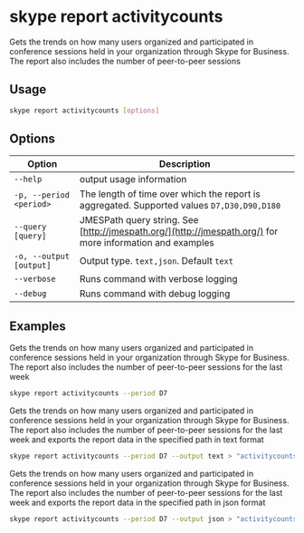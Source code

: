 # skype report activitycounts

Gets the trends on how many users organized and participated in conference sessions held in your organization through Skype for Business. The report also includes the number of peer-to-peer sessions

## Usage

```sh
skype report activitycounts [options]
```

## Options

Option|Description
------|-----------
`--help`|output usage information
`-p, --period <period>`|The length of time over which the report is aggregated. Supported values `D7,D30,D90,D180`
`--query [query]`|JMESPath query string. See [http://jmespath.org/](http://jmespath.org/) for more information and examples
`-o, --output [output]`|Output type. `text,json`. Default `text`
`--verbose`|Runs command with verbose logging
`--debug`|Runs command with debug logging

## Examples

Gets the trends on how many users organized and participated in conference sessions held in your organization through Skype for Business. The report also includes the number of peer-to-peer sessions for the last week

```sh
skype report activitycounts --period D7
```

Gets the trends on how many users organized and participated in conference sessions held in your organization through Skype for Business. The report also includes the number of peer-to-peer sessions for the last week and exports the report data in the specified path in text format

```sh
skype report activitycounts --period D7 --output text > "activitycounts.txt"
```

Gets the trends on how many users organized and participated in conference sessions held in your organization through Skype for Business. The report also includes the number of peer-to-peer sessions for the last week and exports the report data in the specified path in json format

```sh
skype report activitycounts --period D7 --output json > "activitycounts.json"
```
